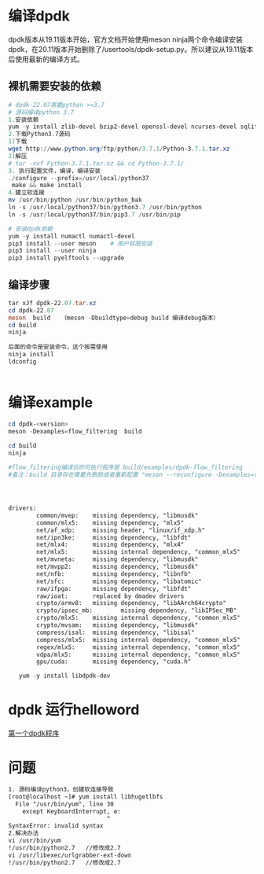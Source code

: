 # 编译dpdk
dpdk版本从19.11版本开始，官方文档开始使用meson ninja两个命令编译安装dpdk，在20.11版本开始删除了/usertools/dpdk-setup.py。所以建议从19.11版本后使用最新的编译方式。

## 裸机需要安装的依赖 

```powershell
# dpdk-22.07需要python >=3.7
# 源码编译python 3.7
1.安装依赖
yum -y install zlib-devel bzip2-devel openssl-devel ncurses-devel sqlite-devel readline-devel tk-devel gdbm-devel db4-devel libpcap-devel xz-devel libffi-devel gcc
2.下载Python3.7源码
1)下载
wget http://www.python.org/ftp/python/3.7.1/Python-3.7.1.tar.xz
2)解压
# tar -xvf Python-3.7.1.tar.xz && cd Python-3.7.1/
3. 执行配置文件，编译，编译安装
./configure --prefix=/usr/local/python37
 make && make install
4.建立软连接
mv /usr/bin/python /usr/bin/python_bak
ln -s /usr/local/python37/bin/python3.7 /usr/bin/python
ln -s /usr/local/python37/bin/pip3.7 /usr/bin/pip
```

```powershell
# 安装dpdk依赖
yum -y install numactl numactl-devel
pip3 install --user meson    # 用户权限安装
pip3 install --user ninja  
pip3 install pyelftools --upgrade

```


## 编译步骤
```powershell
tar xJf dpdk-22.07.tar.xz
cd dpdk-22.07
meson  build   （meson -Dbuildtype=debug build 编译debug版本）
cd build
ninja
 
后面的命令是安装命令，这个按需使用
ninja install
ldconfig



```

# 编译example
```powershell
cd dpdk-<version>
meson -Dexamples=flow_filtering  build 
 
cd build 
ninja

#flow_filtering编译后的可执行程序是 build/examples/dpdk-flow_filtering
#备注：build 目录存在需要先删除或者重新配置 "meson --reconfigure -Dexamples=flow_filtering build"
```


#
```txt

drivers:
        common/mvep:    missing dependency, "libmusdk"
        common/mlx5:    missing dependency, "mlx5"
        net/af_xdp:     missing header, "linux/if_xdp.h"
        net/ipn3ke:     missing dependency, "libfdt"
        net/mlx4:       missing dependency, "mlx4"
        net/mlx5:       missing internal dependency, "common_mlx5"
        net/mvneta:     missing dependency, "libmusdk"
        net/mvpp2:      missing dependency, "libmusdk"
        net/nfb:        missing dependency, "libnfb"
        net/sfc:        missing dependency, "libatomic"
        raw/ifpga:      missing dependency, "libfdt"
        raw/ioat:       replaced by dmadev drivers
        crypto/armv8:   missing dependency, "libAArch64crypto"
        crypto/ipsec_mb:        missing dependency, "libIPSec_MB"
        crypto/mlx5:    missing internal dependency, "common_mlx5"
        crypto/mvsam:   missing dependency, "libmusdk"
        compress/isal:  missing dependency, "libisal"
        compress/mlx5:  missing internal dependency, "common_mlx5"
        regex/mlx5:     missing internal dependency, "common_mlx5"
        vdpa/mlx5:      missing internal dependency, "common_mlx5"
        gpu/cuda:       missing dependency, "cuda.h"
```
```powershell
   yum -y install libdpdk-dev 
```


# dpdk 运行helloword 
[第一个dpdk程序](https://wangquan.blog.csdn.net/article/details/120822519?spm=1001.2101.3001.6650.12&utm_medium=distribute.pc_relevant.none-task-blog-2%7Edefault%7ECTRLIST%7ERate-12-120822519-blog-123949863.pc_relevant_aa&depth_1-utm_source=distribute.pc_relevant.none-task-blog-2%7Edefault%7ECTRLIST%7ERate-12-120822519-blog-123949863.pc_relevant_aa&utm_relevant_index=14)



# 问题
```txt
1. 源码编译python3，创建软连接导致
[root@localhost ~]# yum install libhugetlbfs
  File "/usr/bin/yum", line 30
    except KeyboardInterrupt, e:
                            ^
SyntaxError: invalid syntax
2.解决办法
vi /usr/bin/yum
!/usr/bin/python2.7   //修改成2.7
vi /usr/libexec/urlgrabber-ext-down
!/usr/bin/python2.7   //修改成2.7
```
